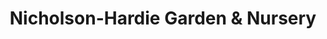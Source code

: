 ---
title: "Nicholson-Hardie Garden & Nursery"
url: /dallas/nicholson-hardie-garden-and-nursery/
shop: garden centre
---